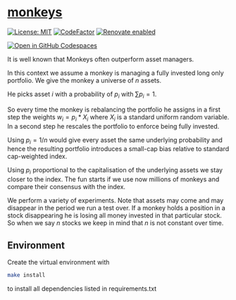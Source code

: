 # [monkeys](https://tschm.github.io/monkeys/book)

[![License: MIT](https://img.shields.io/badge/License-MIT-yellow.svg)](LICENSE)
[![CodeFactor](https://www.codefactor.io/repository/github/tschm/monkeys/badge)](https://www.codefactor.io/repository/github/tschm/monkeys)
[![Renovate enabled](https://img.shields.io/badge/renovate-enabled-brightgreen.svg)](https://github.com/renovatebot/renovate)

[![Open in GitHub Codespaces](https://github.com/codespaces/badge.svg)](https://codespaces.new/tschm/monkeys)

It is well known that Monkeys often outperform asset managers.

In this context we assume a monkey is managing a fully invested long only portfolio.
We give the monkey a universe of $n$ assets.

He picks asset $i$ with a probability of $p_i$
with $\sum p_i = 1$.

So every time the monkey is rebalancing the portfolio he assigns in
a first step the weights $w_i = p_i * X_i$ where $X_i$ is a standard uniform
random variable. In a second step he rescales the portfolio to enforce
being fully invested.

Using $p_i=1/n$ would give every asset the same underlying probability
and hence the resulting portfolio introduces a small-cap bias relative
to standard cap-weighted index.

Using $p_i$ proportional to the capitalisation of the underlying assets
we stay closer to the index. The fun starts if we use now millions of monkeys
and compare their consensus with the index.

We perform a variety of experiments. Note that assets may come and may disappear
in the period we run a test over. If a monkey holds a position in a stock
disappearing he is losing all money invested in that particular stock.
So when we say $n$ stocks we keep in mind that $n$ is not constant over time.

## Environment

Create the virtual environment with

```bash
make install
```

to install all dependencies listed in requirements.txt
